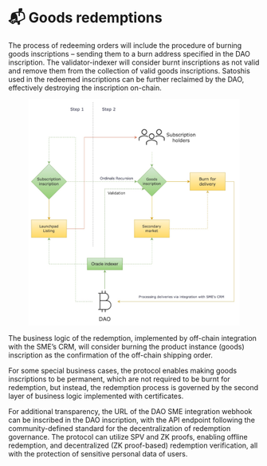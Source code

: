 # 📬 Goods redemptions

The process of redeeming orders will include the procedure of burning goods inscriptions – sending them to a burn address specified in the DAO inscription. The validator-indexer will consider burnt inscriptions as not valid and remove them from the collection of valid goods inscriptions. Satoshis used in the redeemed inscriptions can be further reclaimed by the DAO, effectively destroying the inscription on-chain.

<figure><img src="../.gitbook/assets/flow-ordinals.jpg" alt=""><figcaption></figcaption></figure>

The business logic of the redemption, implemented by off-chain integration with the SME’s CRM, will consider burning the product instance (goods) inscription as the confirmation of the off-chain shipping order.

For some special business cases, the protocol enables making goods inscriptions to be permanent, which are not required to be burnt for redemption, but instead, the redemption process is governed by the second layer of business logic implemented with certificates.

For additional transparency, the URL of the DAO SME integration webhook can be inscribed in the DAO inscription, with the API endpoint following the community-defined standard for the decentralization of redemption governance. The protocol can utilize SPV and ZK proofs, enabling offline redemption, and decentralized (ZK proof-based) redemption verification, all with the protection of sensitive personal data of users.
